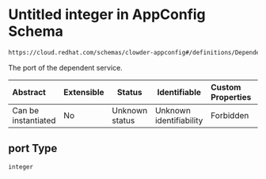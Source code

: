 # Untitled integer in AppConfig Schema

```txt
https://cloud.redhat.com/schemas/clowder-appconfig#/definitions/DependencyEndpoint/properties/port
```

The port of the dependent service.


| Abstract            | Extensible | Status         | Identifiable            | Custom Properties | Additional Properties | Access Restrictions | Defined In                                                          |
| :------------------ | ---------- | -------------- | ----------------------- | :---------------- | --------------------- | ------------------- | ------------------------------------------------------------------- |
| Can be instantiated | No         | Unknown status | Unknown identifiability | Forbidden         | Allowed               | none                | [schema.json\*](../../../../out/schema.json "open original schema") |

## port Type

`integer`
